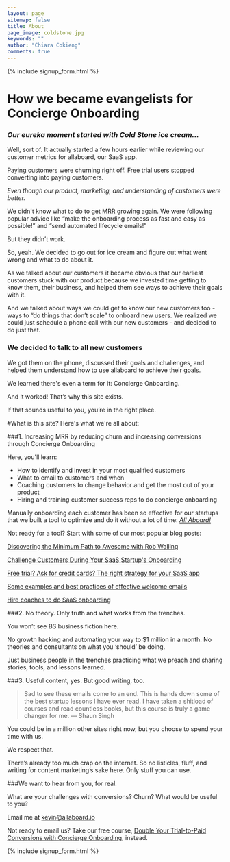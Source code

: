 ```yaml
---
layout: page
sitemap: false
title: About
page_image: coldstone.jpg
keywords: ""
author: "Chiara Cokieng"
comments: true
---
```



{% include signup_form.html %}

# How we became evangelists for Concierge Onboarding
### *Our eureka moment started with Cold Stone ice cream...*

Well, sort of. It actually started a few hours earlier while reviewing our customer metrics for allaboard, our SaaS app.

Paying customers were churning right off. Free trial users stopped converting into paying customers.

*Even though our product, marketing, and understanding of customers were better.*

We didn't know what to do to get MRR growing again. We were following popular advice like “make the onboarding process as fast and easy as possible!” and “send automated lifecycle emails!”

But they didn’t work.

So, yeah. We decided to go out for ice cream and figure out what went wrong and what to do about it.

As we talked about our customers it became obvious that our earliest customers stuck with our product because we invested time getting to know them, their business, and helped them see ways to achieve their goals with it.

And we talked about ways we could get to know our new customers too - ways to “do things that don’t scale” to onboard new users. We realized we could just schedule a phone call with our new customers - and decided to do just that.

### We decided to talk to all new customers

We got them on the phone, discussed their goals and challenges, and helped them understand how to use allaboard to achieve their goals.

We learned there's even a term for it: Concierge Onboarding.

And it worked! That’s why this site exists.

If that sounds useful to you, you’re in the right place.

#What is this site? Here's what we're all about:

###1. Increasing MRR by reducing churn and increasing conversions through Concierge Onboarding

Here, you'll learn:

+ How to identify and invest in your most qualified customers
+ What to email to customers and when
+ Coaching customers to change behavior and get the most out of your product
+ Hiring and training customer success reps to do concierge onboarding

Manually onboarding each customer has been so effective for our startups that we built a tool to optimize and do it without a lot of time: [*All Aboard!*](http://try.allaboard.io/)

Not ready for a tool? Start with some of our most popular blog posts:

[Discovering the Minimum Path to Awesome with Rob Walling](http://blog.allaboard.io/blog/robwalling/)

[Challenge Customers During Your SaaS Startup's Onboarding](http://blog.allaboard.io/blog/challenge-customers-during-your-saas-startups-onboarding/)

[Free trial? Ask for credit cards? The right strategy for your SaaS app](http://blog.allaboard.io/2015/02/08/free-trial-ask-for-credit-cards-the-right-strategy-for-your-saas-app/)

[Some examples and best practices of effective welcome emails](http://blog.allaboard.io/blog/onboarding_emails/)

[Hire coaches to do SaaS onboarding](http://blog.allaboard.io/blog/hire-coaches-to-do-saas-onboarding/)

###2. No theory. Only truth and what works from the trenches.

You won’t see BS business fiction here.

No growth hacking and automating your way to $1 million in a month. No theories and consultants on what you ‘should’ be doing.

Just business people in the trenches practicing what we preach and sharing stories, tools, and lessons learned.

###3. Useful content, yes. But good writing, too.

>Sad to see these emails come to an end. This is hands down some of the best startup lessons I have ever read. I have taken a shitload of courses and read countless books, but this course is truly a game changer for me. — Shaun Singh

You could be in a million other sites right now, but you choose to spend your time with us.

We respect that.

There’s already too much crap on the internet. So no listicles, fluff, and writing for content marketing’s sake here. Only stuff you can use.

###We want to hear from you, for real.

What are your challenges with conversions? Churn? What would be useful to you?

Email me at [kevin@allaboard.io](mailto:kevin@allaboard.io)

Not ready to email us? Take our free course, [Double Your Trial-to-Paid Conversions with Concierge Onboarding](http://try.allaboard.io/concierge.html), instead.


{% include signup_form.html %}
